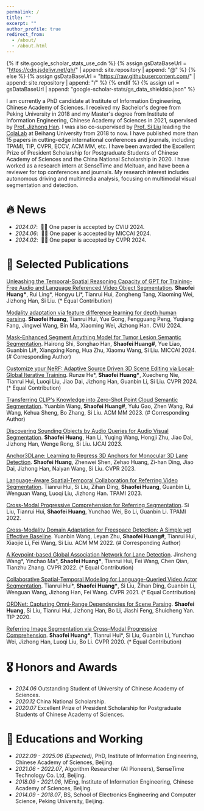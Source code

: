 ```yaml
---
permalink: /
title: ""
excerpt: ""
author_profile: true
redirect_from: 
  - /about/
  - /about.html
---
```


{% if site.google_scholar_stats_use_cdn %}
{% assign gsDataBaseUrl = "https://cdn.jsdelivr.net/gh/" | append: site.repository | append: "@" %}
{% else %}
{% assign gsDataBaseUrl = "https://raw.githubusercontent.com/" | append: site.repository | append: "/" %}
{% endif %}
{% assign url = gsDataBaseUrl | append: "google-scholar-stats/gs_data_shieldsio.json" %}

<span class='anchor' id='about-me'></span>

I am currently a PhD candidate at Institute of Information Engineering, Chinese Academy of Sciences. I received my Bachelor's degree from Peking University in 2018 and my Master's degree from Institute of Information Engineering, Chinese Academy of Sciences in 2021, supervised by [Prof. Jizhong Han](https://people.ucas.ac.cn/~hjz). I was also co-supervised by [Prof. Si Liu](https://scholar.google.com/citations?user=-QtVtNEAAAAJ) leading the [ColaLab](https://www.colalab.net/) at Beihang University from 2018 to now. I have published more than 15 papers in cutting-edge international conferences and journals, including TPAMI, TIP, CVPR, ECCV, ACM MM, etc. I have been awarded the Excellent Prize of President Scholarship for Postgraduate Students of Chinese Academy of Sciences and the China National Scholarship in 2020. I have worked as a research intern at SenseTime and Meituan, and have been a reviewer for top conferences and journals. My research interest includes autonomous driving and multimedia analysis, focusing on multimodal visual segmentation and detection.

# 🔥 News
- *2024.07*: &nbsp;🎉🎉 One paper is accepted by CVIU 2024.
- *2024.06*: &nbsp;🎉🎉 One paper is accepted by MICCAI 2024.
- *2024.02*: &nbsp;🎉🎉 One paper is accepted by CVPR 2024.

# 📝 Selected Publications
[Unleashing the Temporal-Spatial Reasoning Capacity of GPT for Training-Free Audio and Language Referenced Video Object Segmentation](https://arxiv.org/pdf/2408.15876). **Shaofei Huang\***, Rui Ling\*, Hongyu Li\*, Tianrui Hui, Zongheng Tang, Xiaoming Wei, Jizhong Han, Si Liu. (\* Equal Contribution)

[Modality adaptation via feature difference learning for depth human parsing](https://www.sciencedirect.com/science/article/pii/S1077314224001516). **Shaofei Huang**, Tianrui Hui, Yue Gong, Fengguang Peng, Yuqiang Fang, Jingwei Wang, Bin Ma, Xiaoming Wei, Jizhong Han. CVIU 2024.

[Mask-Enhanced Segment Anything Model for Tumor Lesion Semantic Segmentation](https://arxiv.org/pdf/2403.05912). Hairong Shi, Songhao Han, **Shaofei Huang\#**, Yue Liao, Guanbin Li\#, Xiangxing Kong, Hua Zhu, Xiaomu Wang, Si Liu. MICCAI 2024. (\# Corresponding Author)

[Customize your NeRF: Adaptive Source Driven 3D Scene Editing via Local-Global Iterative Training](https://arxiv.org/pdf/2312.01663). Runze He\*, **Shaofei Huang\***, Xuecheng Nie, Tianrui Hui, Luoqi Liu, Jiao Dai, Jizhong Han, Guanbin Li, Si Liu. CVPR 2024. (\* Equal Contribution)

[Transferring CLIP's Knowledge into Zero-Shot Point Cloud Semantic Segmentation](https://arxiv.org/pdf/2312.07221). Yuanbin Wang, **Shaofei Huang\#**, Yulu Gao, Zhen Wang, Rui Wang, Kehua Sheng, Bo Zhang, Si Liu. ACM MM 2023. (\# Corresponding Author)

[Discovering Sounding Objects by Audio Queries for Audio Visual Segmentation](https://arxiv.org/pdf/2309.09501). **Shaofei Huang**, Han Li, Yuqing Wang, Hongji Zhu, Jiao Dai, Jizhong Han, Wenge Rong, Si Liu. IJCAI 2023.

[Anchor3DLane: Learning to Regress 3D Anchors for Monocular 3D Lane Detection](https://arxiv.org/pdf/2301.02371). **Shaofei Huang**, Zhenwei Shen, Zehao Huang, Zi-han Ding, Jiao Dai, Jizhong Han, Naiyan Wang, Si Liu. CVPR 2023.

[Language-Aware Spatial-Temporal Collaboration for Referring Video Segmentation](https://ieeexplore.ieee.org/document/10013778). Tianrui Hui, Si Liu, Zihan Ding, **Shaofei Huang**, Guanbin Li, Wenguan Wang, Luoqi Liu, Jizhong Han. TPAMI 2023.

[Cross-Modal Progressive Comprehension for Referring Segmentation](https://arxiv.org/pdf/2105.07175). Si Liu, Tianrui Hui, **Shaofei Huang**, Yunchao Wei, Bo Li, Guanbin Li. TPAMI 2022.

[Cross-Modality Domain Adaptation for Freespace Detection: A Simple yet Effective Baseline](https://arxiv.org/pdf/2210.02991). Yuanbin Wang, Leyan Zhu, **Shaofei Huang\#**, Tianrui Hui, Xiaojie Li, Fei Wang, Si Liu. ACM MM 2022. (\# Corresponding Author)

[A Keypoint-based Global Association Network for Lane Detection](https://arxiv.org/pdf/2204.07335). Jinsheng Wang\*, Yinchao Ma\*, **Shaofei Huang\***, Tianrui Hui, Fei Wang, Chen Qian, Tianzhu Zhang. CVPR 2022. (\* Equal Contribution)

[Collaborative Spatial-Temporal Modeling for Language-Queried Video Actor Segmentation](https://arxiv.org/pdf/2105.06818). Tianrui Hui\*, **Shaofei Huang\***, Si Liu, Zihan Ding, Guanbin Li, Wenguan Wang, Jizhong Han, Fei Wang. CVPR 2021. (\* Equal Contribution)

[ORDNet: Capturing Omni-Range Dependencies for Scene Parsing](https://arxiv.org/pdf/2101.03929). **Shaofei Huang**, Si Liu, Tianrui Hui, Jizhong Han, Bo Li, Jiashi Feng, Shuicheng Yan. TIP 2020.

[Referring Image Segmentation via Cross-Modal Progressive Comprehension](https://arxiv.org/pdf/2010.00514). **Shaofei Huang\***, Tianrui Hui\*, Si Liu, Guanbin Li, Yunchao Wei, Jizhong Han, Luoqi Liu, Bo Li. CVPR 2020. (\* Equal Contribution)

# 🎖 Honors and Awards
- *2024.06* Outstanding Student of University of Chinese Academy of Sciences.
- *2020.12* China National Scholarship.
- *2020.07* Excellent Prize of President Scholarship for Postgraduate Students of Chinese Academy of Sciences.

# 📖 Educations and Working
- *2022.09 - 2025.06 (Expected)*, PhD, Institute of Information Engineering, Chinese Academy of Sciences, Beijing.
- *2021.06 - 2022.07*, Algorithm Researcher (AI Pioneers), SenseTime Technology Co. Ltd, Beijing.
- *2018.09 - 2021.06*, MEng, Institute of Information Engineering, Chinese Academy of Sciences, Beijing.
- *2014.09 - 2018.07*, BS, School of Electronics Engineering and Computer Science, Peking University, Beijing.